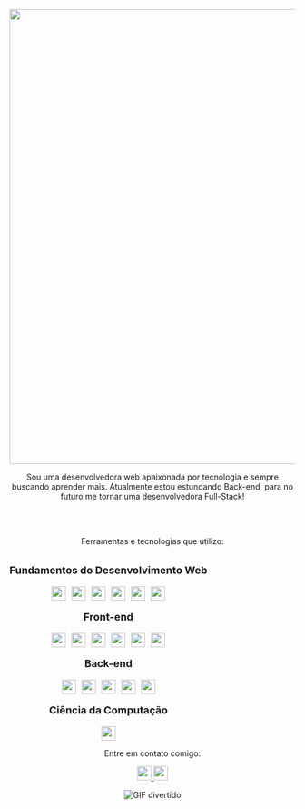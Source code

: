 <p align=center>
 <img align= center src="https://readme-typing-svg.demolab.com/?lines=Bem+vindo+ao+meu+repositório+Github+!+!+!&color=77dd77" width="800" />
 </p>
<p align=center>
Sou uma desenvolvedora web apaixonada por tecnologia e sempre buscando aprender mais. Atualmente estou estundando Back-end, para no futuro me tornar uma desenvolvedora Full-Stack!
</p>
<br><br>


<p align=center ">
 Ferramentas e tecnologias que utilizo:
 </p>
<p align="center">
<div style="display: flex; flex-wrap: wrap; gap: 10px;">
 <div style="display: flex; justify-content: center; align-items: center; flex-direction: column;">
  <p style="font-size: 18px; font-weight: bold;">Fundamentos do Desenvolvimento Web</p>
  <div style="display: flex; flex-wrap: wrap; gap: 10px;">
    <img src="https://img.shields.io/badge/Unix-%232C2D72.svg?style=flat-square&logo=gnu-bash&logoColor=white" height="25"/>
    <img src="https://img.shields.io/badge/Git-%23F05032.svg?style=flat-square&logo=git&logoColor=white" height="25"/>
    <img src="https://img.shields.io/badge/JavaScript-%23F7DF1E.svg?style=flat-square&logo=javascript&logoColor=black" height="25"/>
    <img src="https://img.shields.io/badge/HTML5-%23E34F26.svg?style=flat-square&logo=html5&logoColor=white" height="25"/>
    <img src="https://img.shields.io/badge/CSS3-%231572B6.svg?style=flat-square&logo=css3&logoColor=white" height="25"/>
    <img src="https://img.shields.io/badge/JavaScript-%23F7DF1E.svg?style=flat-square&logo=javascript&logoColor=black" height="25"/>
  </div>

  <p style="font-size: 18px; font-weight: bold;">Front-end</p>
  <div style="display: flex; flex-wrap: wrap; gap: 10px;">
    <img src="https://img.shields.io/badge/React-%2361DAFB.svg?style=flat-square&logo=react&logoColor=black" height="25"/>
    <img src="https://img.shields.io/badge/React_Router-%23CA4245.svg?style=flat-square&logo=react-router&logoColor=white" height="25"/>
    <img src="https://img.shields.io/badge/Redux-%23593D88.svg?style=flat-square&logo=redux&logoColor=white" height="25"/>
    <img src="https://img.shields.io/badge/React%20Hooks-%2361DAFB.svg?style=flat-square&logo=react&logoColor=black" height="25"/>
    <img src="https://img.shields.io/badge/CSS-%231572B6.svg?style=flat-square&logo=css3&logoColor=white" height="25"/>
    <img src="https://img.shields.io/badge/SASS-%23CC6699.svg?style=flat-square&logo=sass&logoColor=white" height="25"/>
  </div>

  <p style="font-size: 18px; font-weight: bold;">Back-end</p>
  <div style="display: flex; flex-wrap: wrap; gap: 10px;">
    <img src="https://img.shields.io/badge/Docker-%232496ED.svg?style=flat-square&logo=docker&logoColor=white" height="25"/>
    <img src="https://img.shields.io/badge/Node.js-%23339933.svg?style=flat-square&logo=node.js&logoColor=white" height="25"/>
    <img src="https://img.shields.io/badge/JWT-%23000000.svg?style=flat-square&logo=json-web-tokens" height="25"/>
    <img src="https://img.shields.io/badge/TypeScript-%233178C6.svg?style=flat-square&logo=typescript&logoColor=white" height="25"/>
    <img src="https://img.shields.io/badge/MySQL-%234479A1.svg?style=flat-square&logo=mysql&logoColor=white" height="25"/>
  </div>

  <p style="font-size: 18px; font-weight: bold;">Ciência da Computação</p>
  <div style="display: flex; flex-wrap: wrap; gap: 10px;">
    <img src="https://img.shields.io/badge/Python-%233776AB.svg?style=flat-square&logo=python&logoColor=white" height="25"/>
  </div>
</div>

</div>

</p>
<p align=center>
Entre em contato comigo:
 </p>
<p align="center">
  <a href="mailto:kaahgonzalez99@gmail.com">
    <img src="https://img.shields.io/badge/Gmail-D14836?style=for-the-badge&logo=gmail&logoColor=white" height="25"/>
  </a>
  <a href="https://www.linkedin.com/in/karina-gonzalez-rebelo-dev/" target="_blank">
    <img src="https://img.shields.io/badge/LinkedIn-0077B5?style=for-the-badge&logo=linkedin&logoColor=white" height="25"/>
  </a>
</p>

<p align="center">
  <img src="https://media2.giphy.com/media/XO8RMtRaK73isIt0i2/giphy.gif?cid=ecf05e47xottqifxr5tvfkoijnwwzhm2o7ro7pmmppetw92z&rid=giphy.gif&ct=g" alt="GIF divertido"/>
</p>


